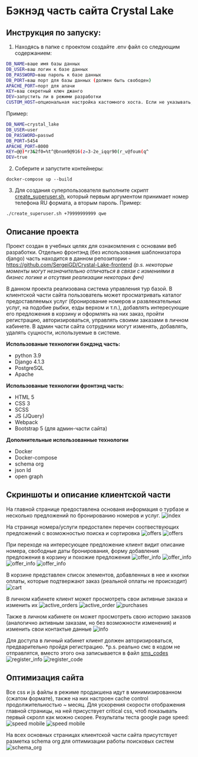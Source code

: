 #  Бэкнэд часть сайта Crystal Lake

## Инструкция по запуску:

1) Находясь в папке с проектом создайте .env файл со следующим содержанием:
```bash
DB_NAME=ваше имя базы данных
DB_USER=ваш логин к базе данных
DB_PASSWORD=ваш пароль к базе данных
DB_PORT=ваш порт для базы данных (должен быть свободен)
APACHE_PORT=порт для апачи
KEY=ваш секретный ключ джанго
DEV=запустить ли в режими разработки
CUSTOM_HOST=опциональная настройка кастомного хоста. Если не указывать, то будет использоваться localhost
```
Пример:
```bash
DB_NAME=crystal_lake
DB_USER=user
DB_PASSWORD=passwd
DB_PORT=5454
APACHE_PORT=8000
KEY=@@)*r3&2f0=%t^@bnom9@916(z=3-2e_iqqr90(r_v@foum(q^
DEV=true
```
2) Соберите и запустите контейнеры:
```
docker-compose up --build
```
3) Для создания суперпользователя выполните скрипт [create_superuser.sh](./create_superuser.sh), который первым аргументом принимает номер телефона RU формата, а вторым пароль. Пример:
```
./create_superuser.sh +79999999999 qwe
```

## Описание проекта
Проект создан в учебных целях для ознакомления с основами веб разработки. Отдельно фронтэнд (без использования шаблонизатора django) часть находится в данном репозитории - https://github.com/SergeiGD/Crystal-Lake-frontend *(p.s. некоторые моменты могут незначительно отличаться в связи с измениями в бизнес логике и отсутвия реализации некоторых фич)*

В данном проекта реализована система управления тур базой. В клиентской части сайта пользователь может просматривать каталог предоставляемых услуг (бронирование номеров и развлекательных услуг, на подобие рыбки, езды верхом и т.п.), добавлять интересующие его предложения в корзину и оформлять на них заказ, пройти регистрацию, авторизироваться, управлять своими заказами в личном кабинете. В админ части сайта сотрудники могут изменять, добавлять, удалять сущности, используемые в системе.

**Использованые технологии бэкдэнд часть:**
- python 3.9
- Django 4.1.3
- PostgreSQL
- Apache

**Использованые технологии фронтэнд часть:**
- HTML 5
- CSS 3
- SCSS
- JS (JQuery)
- Webpack
- Bootstrap 5 (для админ-части сайта)

**Дополнительные использованные технологии**
- Docker
- Docker-compose
- schema org
- json ld
- open graph

## Скриншоты и описание клиентской части

На главной странице предоставлена основаня информация о турбазе и несколько предложений по бронированию номеров и услуг.
![index](./screenshots/index_intro.png)

На странице номера/услуги предостален перечен соотвествующих предложений с возможностью поиска и сортировка
![offers](./screenshots/rooms_search.png)
![offers](./screenshots/rooms_items.png)

При переходе на интересующее предложение клиент видит описание номера, свободные даты бронирования, форму добавления предложения в корзину и похожие предложения
![offer_info](./screenshots/room_description.png)
![offer_info](./screenshots/room_dates.png)
![offer_info](./screenshots/room_book.png)
![offer_info](./screenshots/room_familiar.png)

В корзине представлен список элементов, добавленных в нее и кнопки оплаты, которые подтвержают заказ (реальной оплаты не происходит)
![cart](./screenshots/cart.png)

В личном кабинете клиент может просмотреть свои активные заказа и изменить их
![active_orders](./screenshots/active_orders.png)
![active_order](./screenshots/active_order_info.png)
![purchases](./screenshots/active_order_purchases.png)

Также в личном кабинете он может просмотреть свою историю заказов (аналогично активным заказам, но без возможности изменения) и изменить свои контактые данные
![info](./screenshots/profile_edit_info.png)

Для доступа в личный кабинет клиент должен авторизироваться, предварительно пройдя регистрацию. 
*p.s. реально смс в кодом не отправлятся, вместо этого она записывается в файл [sms_codes](./crystallake/sms_codes.txt)
![register_info](./screenshots/register_info.png)
![register_code](./screenshots/register_code.png)

## Оптимизация сайта
Все css и js файлы в режиме продакшена идут в минимизированном (сжатом формате), также на них настроен cache control продолжительностью ~ месяц.
Для ускорения скорости отображения главной страницы, на ней присуствует critical css, чтоб показывать первый скролл как можно скорее. 
Результаты теста google page speed:
![speed mobile](./screenshots/speed_desc.png)
![speed mobile](./screenshots/speed_mobile.png)

На всех основных страницах клиентской части сайта присутствует разметка schema org для оптимизации работы поисковых систем
![schema_org](./screenshots/schema_org.png)



